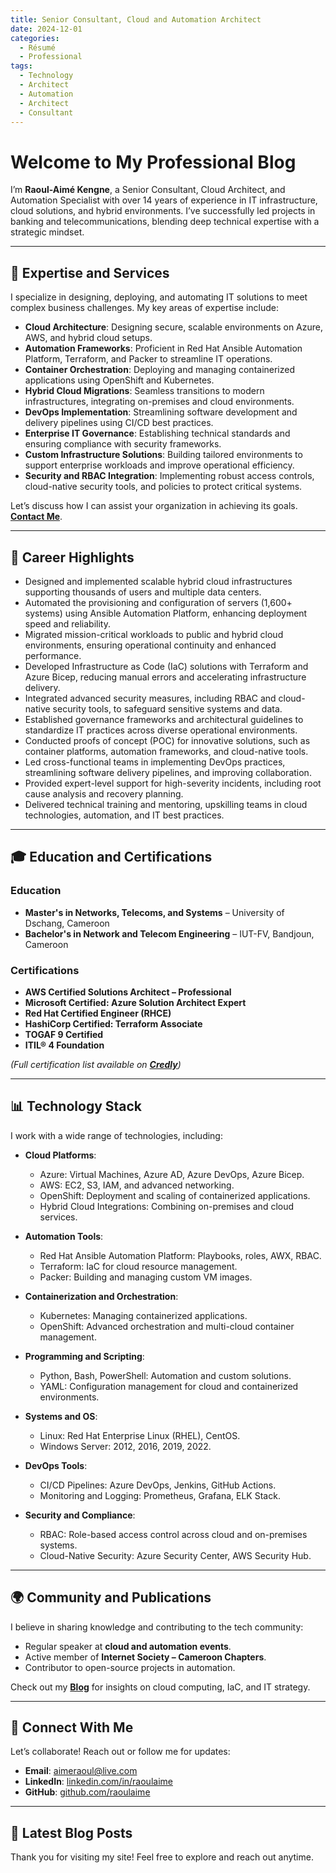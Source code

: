 ```yaml
---
title: Senior Consultant, Cloud and Automation Architect
date: 2024-12-01
categories:
  - Résumé
  - Professional
tags:
  - Technology
  - Architect
  - Automation
  - Architect
  - Consultant
---
```


# Welcome to My Professional Blog

I’m **Raoul-Aimé Kengne**, a Senior Consultant, Cloud Architect, and Automation Specialist with over 14 years of experience in IT infrastructure, cloud solutions, and hybrid environments. I’ve successfully led projects in banking and telecommunications, blending deep technical expertise with a strategic mindset.

---

## 🚀 Expertise and Services

I specialize in designing, deploying, and automating IT solutions to meet complex business challenges. My key areas of expertise include:

- **Cloud Architecture**: Designing secure, scalable environments on Azure, AWS, and hybrid cloud setups.
- **Automation Frameworks**: Proficient in Red Hat Ansible Automation Platform, Terraform, and Packer to streamline IT operations.
- **Container Orchestration**: Deploying and managing containerized applications using OpenShift and Kubernetes.
- **Hybrid Cloud Migrations**: Seamless transitions to modern infrastructures, integrating on-premises and cloud environments.
- **DevOps Implementation**: Streamlining software development and delivery pipelines using CI/CD best practices.
- **Enterprise IT Governance**: Establishing technical standards and ensuring compliance with security frameworks.
- **Custom Infrastructure Solutions**: Building tailored environments to support enterprise workloads and improve operational efficiency.
- **Security and RBAC Integration**: Implementing robust access controls, cloud-native security tools, and policies to protect critical systems.

Let’s discuss how I can assist your organization in achieving its goals. **[Contact Me](#connect-with-me)**.

---

## 🌟 Career Highlights

- Designed and implemented scalable hybrid cloud infrastructures supporting thousands of users and multiple data centers.
- Automated the provisioning and configuration of servers (1,600+ systems) using Ansible Automation Platform, enhancing deployment speed and reliability.
- Migrated mission-critical workloads to public and hybrid cloud environments, ensuring operational continuity and enhanced performance.
- Developed Infrastructure as Code (IaC) solutions with Terraform and Azure Bicep, reducing manual errors and accelerating infrastructure delivery.
- Integrated advanced security measures, including RBAC and cloud-native security tools, to safeguard sensitive systems and data.
- Established governance frameworks and architectural guidelines to standardize IT practices across diverse operational environments.
- Conducted proofs of concept (POC) for innovative solutions, such as container platforms, automation frameworks, and cloud-native tools.
- Led cross-functional teams in implementing DevOps practices, streamlining software delivery pipelines, and improving collaboration.
- Provided expert-level support for high-severity incidents, including root cause analysis and recovery planning.
- Delivered technical training and mentoring, upskilling teams in cloud technologies, automation, and IT best practices.

---

## 🎓 Education and Certifications

### Education
- **Master's in Networks, Telecoms, and Systems** – University of Dschang, Cameroon
- **Bachelor's in Network and Telecom Engineering** – IUT-FV, Bandjoun, Cameroon

### Certifications
- **AWS Certified Solutions Architect – Professional**
- **Microsoft Certified: Azure Solution Architect Expert**
- **Red Hat Certified Engineer (RHCE)**
- **HashiCorp Certified: Terraform Associate**
- **TOGAF 9 Certified**
- **ITIL® 4 Foundation**

*(Full certification list available on **[Credly](https://www.credly.com/users/raoulaime)**)*

---

## 📊 Technology Stack

I work with a wide range of technologies, including:

- **Cloud Platforms**:
  - Azure: Virtual Machines, Azure AD, Azure DevOps, Azure Bicep.
  - AWS: EC2, S3, IAM, and advanced networking.
  - OpenShift: Deployment and scaling of containerized applications.
  - Hybrid Cloud Integrations: Combining on-premises and cloud services.

- **Automation Tools**:
  - Red Hat Ansible Automation Platform: Playbooks, roles, AWX, RBAC.
  - Terraform: IaC for cloud resource management.
  - Packer: Building and managing custom VM images.

- **Containerization and Orchestration**:
  - Kubernetes: Managing containerized applications.
  - OpenShift: Advanced orchestration and multi-cloud container management.

- **Programming and Scripting**:
  - Python, Bash, PowerShell: Automation and custom solutions.
  - YAML: Configuration management for cloud and containerized environments.

- **Systems and OS**:
  - Linux: Red Hat Enterprise Linux (RHEL), CentOS.
  - Windows Server: 2012, 2016, 2019, 2022.

- **DevOps Tools**:
  - CI/CD Pipelines: Azure DevOps, Jenkins, GitHub Actions.
  - Monitoring and Logging: Prometheus, Grafana, ELK Stack.

- **Security and Compliance**:
  - RBAC: Role-based access control across cloud and on-premises systems.
  - Cloud-Native Security: Azure Security Center, AWS Security Hub.

---

## 🌍 Community and Publications

I believe in sharing knowledge and contributing to the tech community:

- Regular speaker at **cloud and automation events**.
- Active member of **Internet Society – Cameroon Chapters**.
- Contributor to open-source projects in automation.

Check out my **[Blog](#blog)** for insights on cloud computing, IaC, and IT strategy.

---

## 📧 Connect With Me

Let’s collaborate! Reach out or follow me for updates:

- **Email**: [aimeraoul@live.com](mailto:aimeraoul@live.com)
- **LinkedIn**: [linkedin.com/in/raoulaime](https://linkedin.com/in/raoulaime)
- **GitHub**: [github.com/raoulaime](https://github.com/raoulaime)

---

## 📰 Latest Blog Posts


Thank you for visiting my site! Feel free to explore and reach out anytime.
